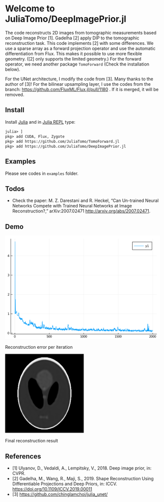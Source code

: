 # Welcome to JuliaTomo/DeepImagePrior.jl

The code reconstructs 2D images from tomographic measurements based on Deep Image Prior [1]. Gadelha [2] apply DIP to the tomographic reconstruction task. This code implements [2] with some differences. We use a sparse array as a forward projection operator and use the automatic differentiation from Flux. This makes it possible to use more flexible geometry. ([2] only supports the limited geometry.) For the forward operator, we need another package `TomoForward` (Check the installation below).

For the UNet architecture, I modify the code from [3]. Many thanks to the author of [3]! For the bilinear upsampling layer, I use the codes from the branch: https://github.com/FluxML/Flux.jl/pull/1180 . If it is merged, it will be removed.

## Install

Install [Julia](https://julialang.org/downloads/) and in [Julia REPL](https://docs.julialang.org/en/v1/stdlib/REPL/) type:

```
julia> ]
pkg> add CUDA, Flux, Zygote
pkg> add https://github.com/JuliaTomo/TomoForward.jl
pkg> add https://github.com/JuliaTomo/DeepImagePrior.jl
```

## Examples

Please see codes in `examples` folder.

## Todos

- Check the paper: M. Z. Darestani and R. Heckel, “Can Un-trained Neural Networks Compete with Trained Neural Networks at Image Reconstruction?,” arXiv:2007.02471 http://arxiv.org/abs/2007.02471.

## Demo

![](media/errs.png)

Reconstruction error per iteration

![](media/recon_best.png)

Final reconstruction result

## References

- [1] Ulyanov, D., Vedaldi, A., Lempitsky, V., 2018. Deep image prior, in: CVPR.
- [2] Gadelha, M., Wang, R., Maji, S., 2019. Shape Reconstruction Using Differentiable Projections and Deep Priors, in: ICCV. https://doi.org/10.1109/ICCV.2019.00011
- [3] https://github.com/chinglamchoi/julia_unet/
